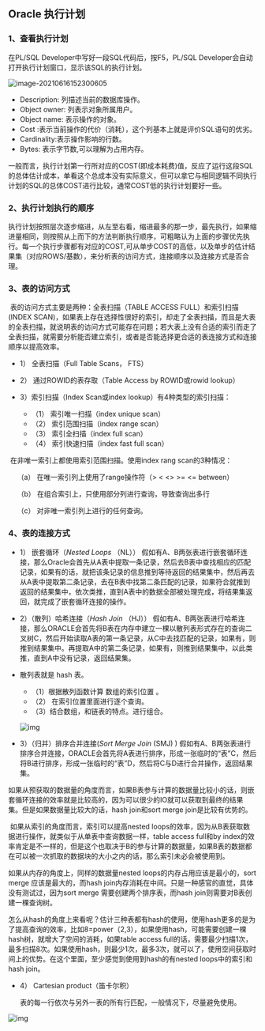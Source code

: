 ## Oracle 执行计划

### 1、查看执行计划

   在PL/SQL Developer中写好一段SQL代码后，按F5，PL/SQL Developer会自动打开执行计划窗口，显示该SQL的执行计划。 

![image-20210616152300605](https://gitee.com/ZXiangC/picture/raw/master/img/image-20210616152300605.png)



- Description: 列描述当前的数据库操作。
- Object owner: 列表示对象所属用户。
- Object name: 表示操作的对象。
- Cost :表示当前操作的代价（消耗），这个列基本上就是评价SQL语句的优劣。
- Cardinality:表示操作影响的行数。
- Bytes: 表示字节数,可以理解为占用内存。

​    一般而言，执行计划第一行所对应的COST(即成本耗费)值，反应了运行这段SQL的总体估计成本，单看这个总成本没有实际意义，但可以拿它与相同逻辑不同执行计划的SQL的总体COST进行比较，通常COST低的执行计划要好一些。

### 2、执行计划执行的顺序

​      执行计划按照层次逐步缩进，从左至右看，缩进最多的那一步，最先执行，如果缩进量相同，则按照从上而下的方法判断执行顺序，可粗略认为上面的步骤优先执行。每一个执行步骤都有对应的COST,可从单步COST的高低，以及单步的估计结果集（对应ROWS/基数），来分析表的访问方式，连接顺序以及连接方式是否合理。 

### 3、表的访问方式

​     表的访问方式主要是两种：全表扫描（TABLE ACCESS FULL）和索引扫描(INDEX SCAN)，如果表上存在选择性很好的索引，却走了全表扫描，而且是大表的全表扫描，就说明表的访问方式可能存在问题；若大表上没有合适的索引而走了全表扫描，就需要分析能否建立索引，或者是否能选择更合适的表连接方式和连接顺序以提高效率。

- 1） 全表扫描（Full Table Scans， FTS）

- 2） 通过ROWID的表存取（Table Access by ROWID或rowid lookup）

- 3）索引扫描（Index Scan或index lookup）有4种类型的索引扫描：
  - （1） 索引唯一扫描（index unique scan）
  - （2） 索引范围扫描（index range scan）
  - （3） 索引全扫描（index full scan）
  - （4） 索引快速扫描（index fast full scan）

​      在非唯一索引上都使用索引范围扫描。使用index rang scan的3种情况：

   　  （a） 在唯一索引列上使用了range操作符（> < <> >= <= between）

   　  （b） 在组合索引上，只使用部分列进行查询，导致查询出多行

   　  （c） 对非唯一索引列上进行的任何查询。　　



### 4、表的连接方式

- 1）  嵌套循环（*Nested  Loops* （NL））
           假如有A、B两张表进行嵌套循环连接，那么Oracle会首先从A表中提取一条记录，然后去B表中查找相应的匹配记录，如果有的话，就把该条记录的信息推到等待返回的结果集中，然后再去从A表中提取第二条记录，去在B表中找第二条匹配的记录，如果符合就推到返回的结果集中，依次类推，直到A表中的数据全部被处理完成，将结果集返回，就完成了嵌套循环连接的操作。

-  2）（散列）哈希连接（*Hash Join* （HJ））
          假如有A、B两张表进行哈希连接，那么ORACLE会首先将B表在内存中建立一棵以散列表形式存在的查询二叉树C，然后开始读取A表的第一条记录，从C中去找匹配的记录，如果有，则推到结果集中。再提取A中的第二条记录，如果有，则推到结果集中，以此类推，直到A中没有记录，返回结果集。

- 散列表就是 hash 表。

  - （1）根据散列函数计算 数组的索引位置 。
  - （2） 在索引位置里面进行逐个查询。
  - （3）结合数组，和链表的特点。进行组合。

  ![img](https://gitee.com/ZXiangC/picture/raw/master/img/Center)

- 3）（归并）排序合并连接(*Sort Merge Join* (SMJ) )
          假如有A、B两张表进行排序合并连接，ORACLE会首先将A表进行排序，形成一张临时的“表”C，然后将B进行排序，形成一张临时的“表”D，然后将C与D进行合并操作，返回结果集。


​    如果从预获取的数据量的角度而言，如果B表参与计算的数据量比较小的话，则嵌套循环连接的效率就是比较高的，因为可以很少的IO就可以获取到最终的结果集。但是如果数据量比较大的话，hash join和sort merge join是比较有优势的。


​    如果从索引的角度而言，索引可以提高nested loops的效率，因为从B表获取数据进行操作，就类似于从单表中查询数据一样，table access full和by index的效率肯定是不一样的，但是这个也取决于B的参与计算的数据量，如果B表的数据都在可以被一次抓取的数据块的大小之内的话，那么索引未必会被使用到。


如果从内存的角度上，同样的数据量nested loops的内存占用应该是最小的，sort merge 应该是最大的，而hash join内存消耗在中间。只是一种感官的直觉，具体没有测试过，因为sort merge 需要创建两个排序表，而hash join则需要对B表创建一棵查询树。

​     怎么从hash的角度上来看呢？估计三种表都有hash的使用，使用hash更多的是为了提高查询的效率，比如8=power（2,3），如果使用hash，可能需要创建一棵hash树，就增大了空间的消耗，如果table access full的话，需要最少扫描1次，最多扫描8次。如果使用hash，则最少1次，最多3次，就可以了，使用空间获取时间上的优势。在这个里面，至少感觉到使用到hash的有nested loops中的索引和hash join。

- 4） Cartesian product（笛卡尔积）

  表的每一行依次与另外一表的所有行匹配，一般情况下，尽量避免使用。

![img](https://gitee.com/ZXiangC/picture/raw/master/img/366989-20151008161145128-953950880.png)

